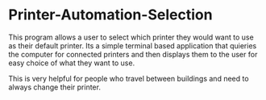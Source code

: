 # Printer-Automation-Selection
This program allows a user to select which printer they would want to use as their default printer.
Its a simple terminal based application that quieries the computer for connected printers and then displays them to the user for easy choice of what they want to use.

This is very helpful for people who travel between buildings and need to always change their printer.
